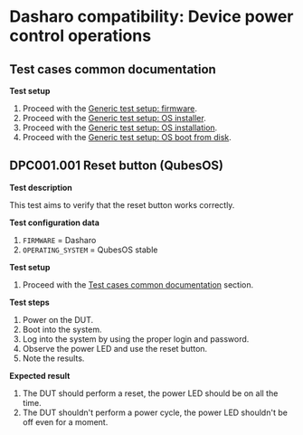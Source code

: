 # Dasharo compatibility: Device power control operations

## Test cases common documentation

**Test setup**

1. Proceed with the
   [Generic test setup: firmware](../../generic-test-setup/#firmware).
1. Proceed with the
   [Generic test setup: OS installer](../../generic-test-setup/#os-installer).
1. Proceed with the
   [Generic test setup: OS installation](../../generic-test-setup/#os-installation).
1. Proceed with the
   [Generic test setup: OS boot from disk](../../generic-test-setup/#os-boot-from-disk).

## DPC001.001 Reset button (QubesOS)

**Test description**

This test aims to verify that the reset button works correctly.

**Test configuration data**

1. `FIRMWARE` = Dasharo
1. `OPERATING_SYSTEM` = QubesOS stable

**Test setup**

1. Proceed with the
   [Test cases common documentation](#test-cases-common-documentation) section.

**Test steps**

1. Power on the DUT.
1. Boot into the system.
1. Log into the system by using the proper login and password.
1. Observe the power LED and use the reset button.
1. Note the results.

**Expected result**

1. The DUT should perform a reset, the power LED should be on all the time.
1. The DUT shouldn't perform a power cycle, the power LED shouldn't be off even
   for a moment.
